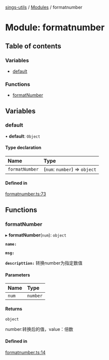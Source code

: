 [sings-utils](../README.md) / [Modules](../modules.md) / formatnumber

# Module: formatnumber

## Table of contents

### Variables

- [default](formatnumber.md#default)

### Functions

- [formatNumber](formatnumber.md#formatnumber)

## Variables

### default

• **default**: `Object`

#### Type declaration

| Name | Type |
| :------ | :------ |
| `formatNumber` | (`num`: `number`) => `object` |

#### Defined in

[formatnumber.ts:73](https://github.com/huahuahuahuahuahua/wink-utils/blob/66836b0/src/formatnumber.ts#L73)

## Functions

### formatNumber

▸ **formatNumber**(`num`): `object`

**`name:`**

**`msg:`**

**`descripttion:`** 转换number为指定数值

#### Parameters

| Name | Type |
| :------ | :------ |
| `num` | `number` |

#### Returns

`object`

number:转换后的值，value：倍数

#### Defined in

[formatnumber.ts:14](https://github.com/huahuahuahuahuahua/wink-utils/blob/66836b0/src/formatnumber.ts#L14)

